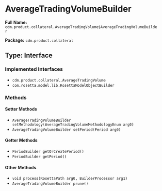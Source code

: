 # AverageTradingVolumeBuilder

**Full Name:** `cdm.product.collateral.AverageTradingVolume$AverageTradingVolumeBuilder`

**Package:** `cdm.product.collateral`

## Type: Interface

### Implemented Interfaces

- `cdm.product.collateral.AverageTradingVolume`
- `com.rosetta.model.lib.RosettaModelObjectBuilder`

### Methods

#### Setter Methods

- `AverageTradingVolumeBuilder setMethodology(AverageTradingVolumeMethodologyEnum arg0)`
- `AverageTradingVolumeBuilder setPeriod(Period arg0)`

#### Getter Methods

- `PeriodBuilder getOrCreatePeriod()`
- `PeriodBuilder getPeriod()`

#### Other Methods

- `void process(RosettaPath arg0, BuilderProcessor arg1)`
- `AverageTradingVolumeBuilder prune()`

